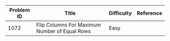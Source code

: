 | Problem ID | Title | Difficulty | Reference
| --- | --- | --- | ---
| 1072 | Flip Columns For Maximum Number of Equal Rows | Easy | 

